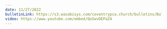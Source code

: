 ```yaml
---
date: 11/27/2022
bulletinLink: https://s3.wasabisys.com/coventrypca.church/bulletins/Bulletin 2022-11-27.pdf
video: https://www.youtube.com/embed/Qo5wvDEPaZ4
---
```

